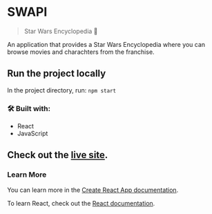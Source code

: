 # SWAPI
> Star Wars Encyclopedia 🌟

An application that provides a Star Wars Encyclopedia where you can browse movies and charachters from the franchise. 

## Run the project locally
In the project directory, run:
`npm start`

### 🛠️ Built with:
- React
- JavaScript


## Check out the [live site](https://starwars-encyclopedia.netlify.app/).

### Learn More

You can learn more in the [Create React App documentation](https://facebook.github.io/create-react-app/docs/getting-started).

To learn React, check out the [React documentation](https://reactjs.org/).
